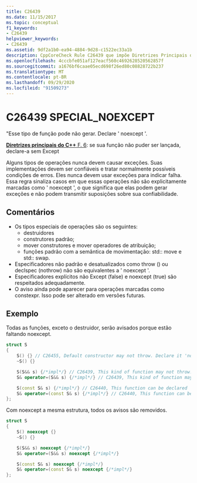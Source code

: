 ```yaml
---
title: C26439
ms.date: 11/15/2017
ms.topic: conceptual
f1_keywords:
- C26439
helpviewer_keywords:
- C26439
ms.assetid: 9df2a1b0-ea94-4884-9d28-c1522ec33a1b
description: CppCoreCheck Rule C26439 que impõe Diretrizes Principais do C++ F. 6
ms.openlocfilehash: 4cccbfe051af127eacf560c4692628520562857f
ms.sourcegitcommit: a1676bf6caae05ecd698f26ed80c08828722b237
ms.translationtype: MT
ms.contentlocale: pt-BR
ms.lasthandoff: 09/29/2020
ms.locfileid: "91509273"
---
```

# <a name="c26439-special_noexcept"></a>C26439 SPECIAL_NOEXCEPT

"Esse tipo de função pode não gerar. Declare ' noexcept '.

[ **Diretrizes principais do C++** F. 6](https://github.com/isocpp/CppCoreGuidelines/blob/master/CppCoreGuidelines.md#f6-if-your-function-may-not-throw-declare-it-noexcept): se sua função não puder ser lançada, declare-a sem Except

Alguns tipos de operações nunca devem causar exceções. Suas implementações devem ser confiáveis e tratar normalmente possíveis condições de erros. Eles nunca devem usar exceções para indicar falha. Essa regra sinaliza casos em que essas operações não são explicitamente marcadas como ' noexcept ', o que significa que elas podem gerar exceções e não podem transmitir suposições sobre sua confiabilidade.

## <a name="remarks"></a>Comentários

- Os tipos especiais de operações são os seguintes:
  - destruidores
  - construtores padrão;
  - mover construtores e mover operadores de atribuição;
  - funções padrão com a semântica de movimentação: std:: move e std:: swap.
- Especificadores não padrão e desatualizados como throw () ou declspec (nothrow) não são equivalentes a ' noexcept '.
- Especificadores explícitos não Except (false) e noexcept (true) são respeitados adequadamente.
- O aviso ainda pode aparecer para operações marcadas como constexpr. Isso pode ser alterado em versões futuras.

## <a name="example"></a>Exemplo

Todas as funções, exceto o destruidor, serão avisados porque estão faltando noexcept.

```cpp
struct S
{
    S() {} // C26455, Default constructor may not throw. Declare it 'noexcept'
    ~S() {}

    S(S&& s) {/*impl*/} // C26439, This kind of function may not throw. Declare it 'noexcept' (f.6)
    S& operator=(S&& s) {/*impl*/} // C26439, This kind of function may not throw. Declare it 'noexcept' (f.6)

    S(const S& s) {/*impl*/} // C26440, This function can be declared 'noexcept'
    S& operator=(const S& s) {/*impl*/} // C26440, This function can be declared 'noexcept'
};
```

Com noexcept a mesma estrutura, todos os avisos são removidos.

```cpp
struct S
{
    S() noexcept {}
    ~S() {}

    S(S&& s) noexcept {/*impl*/}
    S& operator=(S&& s) noexcept {/*impl*/}

    S(const S& s) noexcept {/*impl*/}
    S& operator=(const S& s) noexcept {/*impl*/}
};
```
